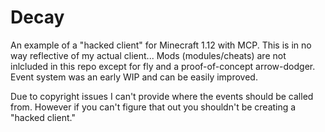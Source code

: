 # Decay

An example of a "hacked client" for Minecraft 1.12 with MCP. This is in no way reflective of my actual client... Mods (modules/cheats) are not inlcluded in this repo except for fly and a proof-of-concept arrow-dodger. Event system was an early WIP and can be easily improved.

Due to copyright issues I can't provide where the events should be called from. However if you can't figure that out you shouldn't be creating a "hacked client." 
